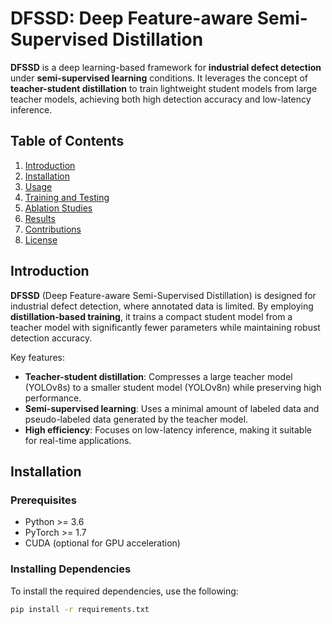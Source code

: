 # DFSSD: Deep Feature-aware Semi-Supervised Distillation

**DFSSD** is a deep learning-based framework for **industrial defect detection** under **semi-supervised learning** conditions. It leverages the concept of **teacher-student distillation** to train lightweight student models from large teacher models, achieving both high detection accuracy and low-latency inference.

## Table of Contents

1. [Introduction](#introduction)
2. [Installation](#installation)
3. [Usage](#usage)
4. [Training and Testing](#training-and-testing)
5. [Ablation Studies](#ablation-studies)
6. [Results](#results)
7. [Contributions](#contributions)
8. [License](#license)

## Introduction

**DFSSD** (Deep Feature-aware Semi-Supervised Distillation) is designed for industrial defect detection, where annotated data is limited. By employing **distillation-based training**, it trains a compact student model from a teacher model with significantly fewer parameters while maintaining robust detection accuracy.

Key features:
- **Teacher-student distillation**: Compresses a large teacher model (YOLOv8s) to a smaller student model (YOLOv8n) while preserving high performance.
- **Semi-supervised learning**: Uses a minimal amount of labeled data and pseudo-labeled data generated by the teacher model.
- **High efficiency**: Focuses on low-latency inference, making it suitable for real-time applications.

## Installation

### Prerequisites

- Python >= 3.6
- PyTorch >= 1.7
- CUDA (optional for GPU acceleration)

### Installing Dependencies

To install the required dependencies, use the following:

```bash
pip install -r requirements.txt
